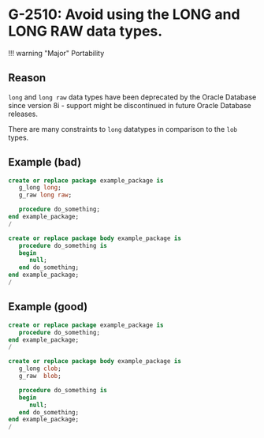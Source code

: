 # G-2510: Avoid using the LONG and LONG RAW data types.

!!! warning "Major"
    Portability

## Reason

`long` and `long raw` data types have been deprecated by the Oracle Database since version 8i - support might be discontinued in future Oracle Database releases.

There are many constraints to `long` datatypes in comparison to the `lob` types.

## Example (bad)

``` sql
create or replace package example_package is
   g_long long;
   g_raw long raw;

   procedure do_something;
end example_package;
/

create or replace package body example_package is
   procedure do_something is
   begin
      null;
   end do_something;
end example_package;
/
```

## Example (good)

``` sql
create or replace package example_package is
   procedure do_something;
end example_package;
/

create or replace package body example_package is
   g_long clob;
   g_raw  blob;

   procedure do_something is
   begin
      null;
   end do_something;
end example_package;
/
```
